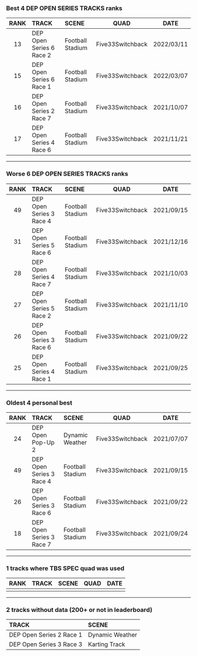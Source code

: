 ### Best 4 DEP OPEN SERIES TRACKS ranks
|RANK|TRACK|SCENE|QUAD|DATE|
|:---:|:---|:---|:---:|:---:|
|13|DEP Open Series 6 Race 2|Football Stadium|Five33Switchback|2022/03/11|
|15|DEP Open Series 6 Race 1|Football Stadium|Five33Switchback|2022/03/07|
|16|DEP Open Series 2 Race 7|Football Stadium|Five33Switchback|2021/10/07|
|17|DEP Open Series 4 Race 6|Football Stadium|Five33Switchback|2021/11/21|
---
### Worse 6 DEP OPEN SERIES TRACKS ranks
|RANK|TRACK|SCENE|QUAD|DATE|
|:---:|:---|:---|:---:|:---:|
|49|DEP Open Series 3 Race 4|Football Stadium|Five33Switchback|2021/09/15|
|31|DEP Open Series 5 Race 6|Football Stadium|Five33Switchback|2021/12/16|
|28|DEP Open Series 4 Race 7|Football Stadium|Five33Switchback|2021/10/03|
|27|DEP Open Series 5 Race 2|Football Stadium|Five33Switchback|2021/11/10|
|26|DEP Open Series 3 Race 6|Football Stadium|Five33Switchback|2021/09/22|
|25|DEP Open Series 4 Race 1|Football Stadium|Five33Switchback|2021/09/25|
---
### Oldest 4 personal best
|RANK|TRACK|SCENE|QUAD|DATE|
|:---:|:---|:---|:---:|:---:|
|24|DEP Open Pop-Up 2|Dynamic Weather|Five33Switchback|2021/07/07|
|49|DEP Open Series 3 Race 4|Football Stadium|Five33Switchback|2021/09/15|
|26|DEP Open Series 3 Race 6|Football Stadium|Five33Switchback|2021/09/22|
|18|DEP Open Series 3 Race 7|Football Stadium|Five33Switchback|2021/09/24|
---
### 1 tracks where TBS SPEC quad was used
|RANK|TRACK|SCENE|QUAD|DATE|
|:---:|:---|:---|:---:|:---:|
||||||
---
### 2 tracks without data (200+ or not in leaderboard)
|TRACK|SCENE|
|:---|:---|
|DEP Open Series 2 Race 1|Dynamic Weather|
|DEP Open Series 3 Race 3|Karting Track|
